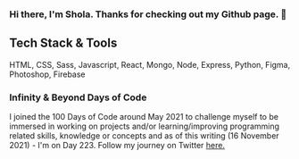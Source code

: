 ### Hi there, I'm Shola. Thanks for checking out my Github page. 👋

## Tech Stack & Tools
HTML, CSS, Sass, Javascript, React, Mongo, Node, Express, Python, Figma, Photoshop, Firebase

### Infinity & Beyond Days of Code
I joined the 100 Days of Code around May 2021 to challenge myself to be immersed in working on projects and/or learning/improving programming related skills, knowledge or concepts and as of this writing (16 November 2021) - I'm on Day 223. Follow my journey on Twitter [here.](https://twitter.com/codewurld1) 


<!--
**codewurld/codewurld** is a ✨ _special_ ✨ repository because its `README.md` (this file) appears on your GitHub profile.

A highly motivated, ambitious individual who takes great pride in carrying out work on projects to a high standard. Designed and engineered projects on GitHub with an aim to cement what I have learnt; successfully advancing my knowledge of advanced coding techniques with the use of online courses. As a visual person, I take great care in ensuring my applications are pleasing to the eye, and easy to use; the user experience is a very important part of what I do.

🌱 I enjoy helping people who are struggling as I have found this to be a further opportunity to cement my knowledge and I am really excited about this new phase of my life, and where it can take me in the future.

![HTML](https://cdn-icons-png.flaticon.com/512/1051/1051277.png)



